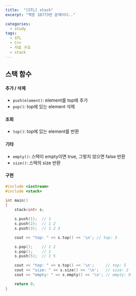 ```yaml
---
title:  "[STL] stack"
excerpt: "백준 10773번 문제이다.."

categories:
  - study
tags:
  - STL
  - C++
  - 자료 구조
  - stack
---
```


## 스택 함수

#### 추가 / 삭제
- `push(element)`: element를 top에 추가
- `pop()`: top에 있는 element 삭제

#### 조회
- `top()`: top에 있는 element를 반환

#### 기타
- `empty()`: 스택이 empty이면 true, 그렇지 않으면 false 반환
- `size()`: 스택의 size 반환

#### 구현
```c++
#include <iostream>
#include <stack>

int main()
{
    stack<int> s;

    s.push(1);  // 1
    s.push(2);  // 1 2
    s.push(3);  // 1 2 3

    cout << "top: " << s.top() << '\n'; // top: 3

    s.pop();    // 1 2
    s.pop();    // 1
    s.push(5);  // 1 5

    cout << "top: " << s.top() << '\n';     // top: 5
    cout << "size: " << s.size() << '\n';   // size: 2
    cout << "empty: " << s.empty() << '\n'; // empty: 0

    return 0;
}
```